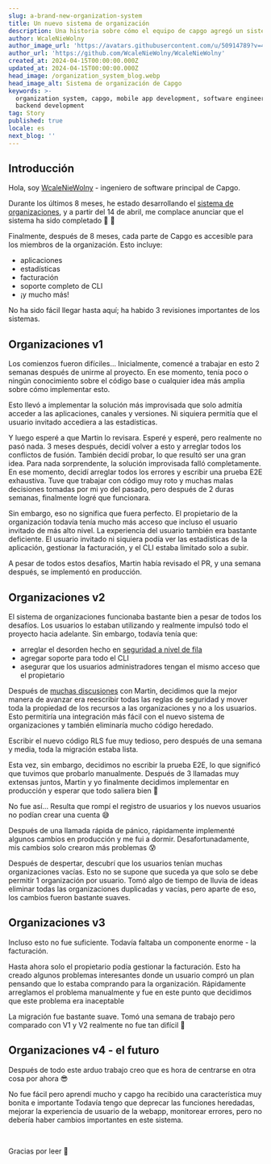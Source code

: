```yaml
---
slug: a-brand-new-organization-system
title: Un nuevo sistema de organización
description: Una historia sobre cómo el equipo de capgo agregó un sistema de organización
author: WcaleNieWolny
author_image_url: 'https://avatars.githubusercontent.com/u/50914789?v=4'
author_url: 'https://github.com/WcaleNieWolny/WcaleNieWolny'
created_at: 2024-04-15T00:00:00.000Z
updated_at: 2024-04-15T00:00:00.000Z
head_image: /organization_system_blog.webp
head_image_alt: Sistema de organización de Capgo
keywords: >-
  organization system, capgo, mobile app development, software engineering,
  backend development
tag: Story
published: true
locale: es
next_blog: ''
---
```

## Introducción

Hola, soy [WcaleNieWolny](https://github.com/WcaleNieWolny/WcaleNieWolny) - ingeniero de software principal de Capgo.

Durante los últimos 8 meses, he estado desarrollando el [sistema de organizaciones](/docs/webapp/organization-system/), y a partir del 14 de abril, me complace anunciar que el sistema ha sido completado 🎉 🎊

Finalmente, después de 8 meses, cada parte de Capgo es accesible para los miembros de la organización. Esto incluye:
 - aplicaciones
 - estadísticas
 - facturación
 - soporte completo de CLI
 - ¡y mucho más!

No ha sido fácil llegar hasta aquí; ha habido 3 revisiones importantes de los sistemas.

## Organizaciones v1

Los comienzos fueron difíciles... Inicialmente, comencé a trabajar en esto 2 semanas después de unirme al proyecto.
En ese momento, tenía poco o ningún conocimiento sobre el código base o cualquier idea más amplia sobre cómo implementar esto.

Esto llevó a implementar la solución más improvisada que solo admitía acceder a las aplicaciones, canales y versiones.
Ni siquiera permitía que el usuario invitado accediera a las estadísticas.

Y luego esperé a que Martin lo revisara. Esperé y esperé, pero realmente no pasó nada. 3 meses después, decidí volver a esto y arreglar todos los conflictos de fusión. También decidí probar, lo que resultó ser una gran idea.
Para nada sorprendente, la solución improvisada falló completamente. En ese momento, decidí arreglar todos los errores y escribir una prueba E2E exhaustiva.
Tuve que trabajar con código muy roto y muchas malas decisiones tomadas por mi yo del pasado, pero después de 2 duras semanas, finalmente logré que funcionara.

Sin embargo, eso no significa que fuera perfecto. El propietario de la organización todavía tenía mucho más acceso que incluso el usuario invitado de más alto nivel. La experiencia del usuario también era bastante deficiente. El usuario invitado ni siquiera podía ver las estadísticas de la aplicación, gestionar la facturación, y el CLI estaba limitado solo a subir.

A pesar de todos estos desafíos, Martin había revisado el PR, y una semana después, se implementó en producción.

## Organizaciones v2

El sistema de organizaciones funcionaba bastante bien a pesar de todos los desafíos. Los usuarios lo estaban utilizando y realmente impulsó todo el proyecto hacia adelante. Sin embargo, todavía tenía que:
 - arreglar el desorden hecho en [seguridad a nivel de fila](https://supabase.com/docs/guides/auth/row-level-security)
 - agregar soporte para todo el CLI
 - asegurar que los usuarios administradores tengan el mismo acceso que el propietario

Después de [muchas discusiones](https://github.com/Cap-go/capgo/issues/564) con Martin, decidimos que la mejor manera de avanzar era reescribir todas las reglas de seguridad y mover toda la propiedad de los recursos a las organizaciones y no a los usuarios.
Esto permitiría una integración más fácil con el nuevo sistema de organizaciones y también eliminaría mucho código heredado.

Escribir el nuevo código RLS fue muy tedioso, pero después de una semana y media, toda la migración estaba lista.

Esta vez, sin embargo, decidimos no escribir la prueba E2E, lo que significó que tuvimos que probarlo manualmente. Después de 3 llamadas muy extensas juntos, Martin y yo finalmente decidimos implementar en producción y esperar que todo saliera bien 🙏

No fue así... Resulta que rompí el registro de usuarios y los nuevos usuarios no podían crear una cuenta 😅

Después de una llamada rápida de pánico, rápidamente implementé algunos cambios en producción y me fui a dormir. Desafortunadamente, mis cambios solo crearon más problemas 😰

Después de despertar, descubrí que los usuarios tenían muchas organizaciones vacías. Esto no se supone que suceda ya que solo se debe permitir 1 organización por usuario. Tomó algo de tiempo de lluvia de ideas eliminar todas las organizaciones duplicadas y vacías, pero aparte de eso, los cambios fueron bastante suaves.

## Organizaciones v3

Incluso esto no fue suficiente. Todavía faltaba un componente enorme - la facturación.

Hasta ahora solo el propietario podía gestionar la facturación. Esto ha creado algunos problemas interesantes donde un usuario compró un plan pensando que lo estaba comprando para la organización.
Rápidamente arreglamos el problema manualmente y fue en este punto que decidimos que este problema era inaceptable

La migración fue bastante suave. Tomó una semana de trabajo pero comparado con V1 y V2 realmente no fue tan difícil 🚀

## Organizaciones v4 - el futuro

Después de todo este arduo trabajo creo que es hora de centrarse en otra cosa por ahora 😎

No fue fácil pero aprendí mucho y capgo ha recibido una característica muy bonita e importante
Todavía tengo que deprecar las funciones heredadas, mejorar la experiencia de usuario de la webapp, monitorear errores,
pero no debería haber cambios importantes en este sistema.

<br>

Gracias por leer 🚀

